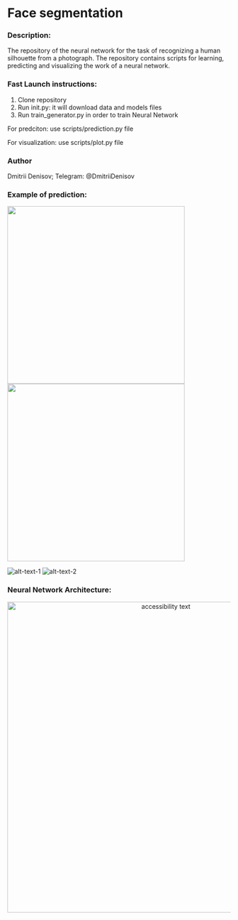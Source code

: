 # Face segmentation

### Description:
The repository of the neural network for the task of recognizing a human silhouette from a photograph. The repository contains scripts for learning, predicting and visualizing the work of a neural network.
### Fast Launch instructions:

1. Clone repository 
2. Run init.py: it will download data and models files
3. Run train_generator.py in order to train Neural Network

For predciton: use scripts/prediction.py file 

For visualization: use scripts/plot.py file

### Author
Dmitrii Denisov; 
Telegram: @DmitriiDenisov

### Example of prediction:

<img src="https://psv4.userapi.com/c848224/u6729856/docs/d17/094d8de70832/ex_3.png?extra=G8s1YldFzXJmlxZjwvULwzZU2YyZ2L9agMK0YX3nBgDYzM_jMnWCURGn1KimO9iFFdYVt6oaeBHSROyOOHGZdGz690MukKbGJvjwtaLxpcPO4kvxCOaE0329ayHVHrmM_d_Lam6QTEHy7Sx-" width="400"/> <img src="https://psv4.userapi.com/c848220/u6729856/docs/d17/e0803b243385/ex_4.png?extra=i2JU1MgexnlcGklIFHlq3fI9rdeVVwiF0xeaMnlR5V8FaHr5lkdKmbMH1H63zfRumvITLAbl0aTC_c4DhIppPzjR5GaFljXIyc79BgvIZDeT9T_gTa4X18KN4xA98akQTKemiU3ifOZ4xsvD" width="400"/> 


![alt-text-1](https://psv4.userapi.com/c848224/u6729856/docs/d17/094d8de70832/ex_3.png?extra=G8s1YldFzXJmlxZjwvULwzZU2YyZ2L9agMK0YX3nBgDYzM_jMnWCURGn1KimO9iFFdYVt6oaeBHSROyOOHGZdGz690MukKbGJvjwtaLxpcPO4kvxCOaE0329ayHVHrmM_d_Lam6QTEHy7Sx- "title-1") ![alt-text-2](https://psv4.userapi.com/c848220/u6729856/docs/d17/e0803b243385/ex_4.png?extra=i2JU1MgexnlcGklIFHlq3fI9rdeVVwiF0xeaMnlR5V8FaHr5lkdKmbMH1H63zfRumvITLAbl0aTC_c4DhIppPzjR5GaFljXIyc79BgvIZDeT9T_gTa4X18KN4xA98akQTKemiU3ifOZ4xsvD "title-2")


### Neural Network Architecture:
<p align="center">
  <img src="https://psv4.userapi.com/c848324/u6729856/docs/d13/400a84701552/my_final_model_2.png?extra=xLjBkp2fu0fMmTUEbgmCGU1bYB60alsjxhY3tJEzJrGXXOXVWtlLgH9dddTOcJ5ThH5s-NGS-I0vXOoFQfObbdd7B16gjsG0OWXT71R9qjfFRZo-JGr6Dm7puM2v8ZNTUbSo2XjOVWGh39gP" width="700" alt="accessibility text">
</p>
